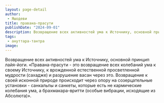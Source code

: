 ```yaml
---
layout: page-detail
author:
 - Яшодеви
title: правана-прасути
publishDate: "2024-09-01"
description: Возвращение всех активностей ума к Источнику, основной принцип лайя-йоги.
tags:
 - ануттара-тантра
image: 
---
```


Возвращение всех активностей ума к Источнику, основной принцип лайя-йоги.
 «Правана-прасути - это возвращение всех колебаний ума к своему Источнику, к врожденной естественной просветленной мудрости (сахадже) и разрушение васан через это. Возвращение к своей исконной природе происходит через опору на созерцательные установки - санкальпы и санкеты, которые есть не кармические колебания ума, а брахмакара-вритти (особые вибрации, исходящие из Абсолюта)».

